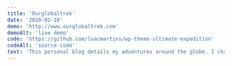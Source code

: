 ```yaml
---
title: 'Ourglobaltrek'
date: '2020-02-10'
demo: 'http://www.ourglobaltrek.com'
demoAlt: 'live demo'
code: 'https://github.com/luacmartins/wp-theme-ultimate-expedition'
codeAlt: 'source code'
text: 'This personal blog details my adventures around the globe. I changed the old website theme  revamped the website creating a React Wordpress theme. The front end is rendered with React and Sass and data is fetched using the Wordpress REST API. It was my first React project.'
---
```


